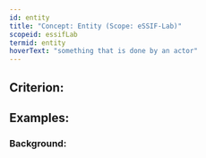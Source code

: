 ```yaml
---
id: entity
title: "Concept: Entity (Scope: eSSIF-Lab)"
scopeid: essifLab
termid: entity
hoverText: "something that is done by an actor"
---
```


## Criterion:

## Examples:

### Background:
